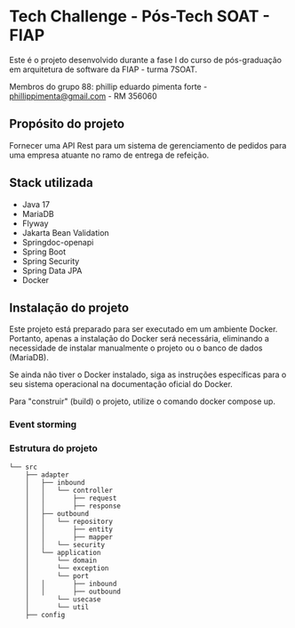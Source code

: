 # Tech Challenge - Pós-Tech SOAT - FIAP

Este é o projeto desenvolvido durante a fase I do curso de pós-graduação em arquitetura de software da FIAP - turma 7SOAT.

Membros do grupo 88:
phillip eduardo pimenta forte - phillippimenta@gmail.com - RM 356060

## Propósito do projeto

Fornecer uma API Rest para um sistema de gerenciamento de pedidos para uma empresa atuante no ramo de entrega de refeição.

## Stack utilizada

* Java 17 
* MariaDB
* Flyway
* Jakarta Bean Validation
* Springdoc-openapi
* Spring Boot
* Spring Security
* Spring Data JPA
* Docker

## Instalação do projeto

Este projeto está preparado para ser executado em um ambiente Docker. Portanto, apenas a instalação do Docker será necessária, eliminando a necessidade de instalar manualmente o projeto ou o banco de dados (MariaDB).

Se ainda não tiver o Docker instalado, siga as instruções específicas para o seu sistema operacional na documentação oficial do Docker.

Para "construir" (build) o projeto, utilize o comando docker compose up.

### Event storming

[](https://miro.com/app/board/uXjVKMjQsV4=/?share_link_id=46391713902)

### Estrutura do projeto

```shell
└── src
    ├── adapter
    │   ├── inbound
    │   │   └── controller
    │   │       ├── request
    │   │       ├── response
    │   ├── outbound
    │   │   └── repository
    │   │       ├── entity
    │   │       ├── mapper
    │   │   └── security
    │   └── application
    │       └── domain
    │       └── exception
    │       └── port
    │   │       ├── inbound
    │   │       ├── outbound
    │       └── usecase
    │       └── util
    ├── config
```
